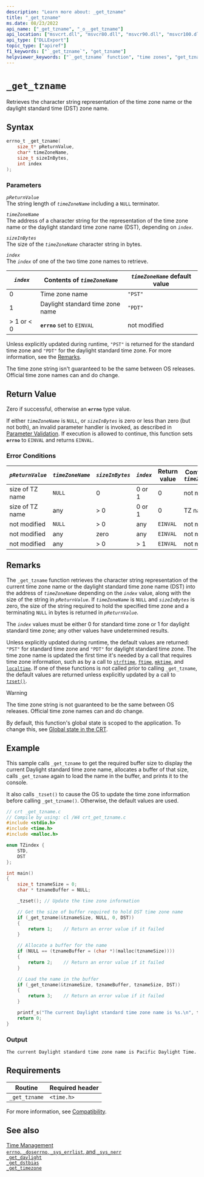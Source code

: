 ```yaml
---
description: "Learn more about: _get_tzname"
title: "_get_tzname"
ms.date: 08/23/2022
api_name: ["_get_tzname", "_o__get_tzname"]
api_location: ["msvcrt.dll", "msvcr80.dll", "msvcr90.dll", "msvcr100.dll", "msvcr100_clr0400.dll", "msvcr110.dll", "msvcr110_clr0400.dll", "msvcr120.dll", "msvcr120_clr0400.dll", "ucrtbase.dll", "api-ms-win-crt-time-l1-1-0.dll", "api-ms-win-crt-private-l1-1-0.dll"]
api_type: ["DLLExport"]
topic_type: ["apiref"]
f1_keywords: ["`_get_tzname`", "get_tzname"]
helpviewer_keywords: ["`_get_tzname` function", "time zones", "get_tzname function"]
---
```

# `_get_tzname`

Retrieves the character string representation of the time zone name or the daylight standard time (DST) zone name.

## Syntax

```C
errno_t _get_tzname(
    size_t* pReturnValue,
    char* timeZoneName,
    size_t sizeInBytes,
    int index
);
```

### Parameters

*`pReturnValue`*\
The string length of *`timeZoneName`* including a `NULL` terminator.

*`timeZoneName`*\
The address of a character string for the representation of the time zone name or the daylight standard time zone name (DST), depending on *`index`*.

*`sizeInBytes`*\
The size of the *`timeZoneName`* character string in bytes.

*`index`*\
The *`index`* of one of the two time zone names to retrieve.

|*`index`*|Contents of *`timeZoneName`*|*`timeZoneName`* default value|
|-|-|-|
|0|Time zone name|`"PST"`|
|1|Daylight standard time zone name|`"PDT"`|
|> 1 or < 0|**`errno`** set to `EINVAL`|not modified|

Unless explicitly updated during runtime, `"PST"` is returned for the standard time zone and `"PDT"` for the daylight standard time zone. For more information, see the [Remarks](#remarks).

The time zone string isn't guaranteed to be the same between OS releases. Official time zone names can and do change.

## Return Value

Zero if successful, otherwise an **`errno`** type value.

If either *`timeZoneName`* is `NULL`, or *`sizeInBytes`* is zero or less than zero (but not both), an invalid parameter handler is invoked, as described in [Parameter Validation](../../c-runtime-library/parameter-validation.md). If execution is allowed to continue, this function sets **`errno`** to `EINVAL` and returns `EINVAL`.

### Error Conditions

|*`pReturnValue`*|*`timeZoneName`*|*`sizeInBytes`*|*`index`*|Return value|Contents of *`timeZoneName`*|
|--------------------|--------------------|-------------------|-------------|------------------|--------------------------------|
|size of TZ name|`NULL`|0|0 or 1|0|not modified|
|size of TZ name|any|> 0|0 or 1|0|TZ name|
|not modified|`NULL`|> 0|any|`EINVAL`|not modified|
|not modified|any|zero|any|`EINVAL`|not modified|
|not modified|any|> 0|> 1|`EINVAL`|not modified|

## Remarks

The `_get_tzname` function retrieves the character string representation of the current time zone name or the daylight standard time zone name (DST) into the address of *`timeZoneName`* depending on the *`index`* value, along with the size of the string in *`pReturnValue`*. If *`timeZoneName`* is `NULL` and *`sizeInBytes`* is zero, the size of the string required to hold the specified time zone and a terminating `NULL` in bytes is returned in *`pReturnValue`*.

The *`index`* values must be either 0 for standard time zone or 1 for daylight standard time zone; any other values have undetermined results.

Unless explicitly updated during runtime, the default values are returned: `"PST"` for standard time zone and `"PDT"` for daylight standard time zone. The time zone name is updated the first time it's needed by a call that requires time zone information, such as by a call to [`strftime`](strftime-wcsftime-strftime-l-wcsftime-l.md), [`ftime`](ftime-ftime32-ftime64.md), [`mktime`](mktime-mktime32-mktime64.md), and [`localtime`](localtime-localtime32-localtime64.md). If one of these functions is not called prior to calling `_get_tzname`, the default values are returned unless explicitly updated by a call to [`tzset()`](tzset.md).

> [!WARNING]
> The time zone string is not guaranteed to be the same between OS releases. Official time zone names can and do change.

By default, this function's global state is scoped to the application. To change this, see [Global state in the CRT](../global-state.md).

## Example

This sample calls `_get_tzname` to get the required buffer size to display the current Daylight standard time zone name, allocates a buffer of that size, calls `_get_tzname` again to load the name in the buffer, and prints it to the console.

It also calls `_tzset()` to cause the OS to update the time zone information before calling `_get_tzname()`. Otherwise, the default values are used.

```C
// crt _get_tzname.c
// Compile by using: cl /W4 crt_get_tzname.c
#include <stdio.h>
#include <time.h>
#include <malloc.h>

enum TZindex {
    STD,
    DST
};

int main()
{
    size_t tznameSize = 0;
    char * tznameBuffer = NULL;

    _tzset(); // Update the time zone information

    // Get the size of buffer required to hold DST time zone name
    if (_get_tzname(&tznameSize, NULL, 0, DST))
    {
        return 1;    // Return an error value if it failed
    }

    // Allocate a buffer for the name
    if (NULL == (tznameBuffer = (char *)(malloc(tznameSize))))
    {
        return 2;    // Return an error value if it failed
    }

    // Load the name in the buffer
    if (_get_tzname(&tznameSize, tznameBuffer, tznameSize, DST))
    {
        return 3;    // Return an error value if it failed
    }

    printf_s("The current Daylight standard time zone name is %s.\n", tznameBuffer);
    return 0;
}
```

### Output

```Output
The current Daylight standard time zone name is Pacific Daylight Time.
```

## Requirements

|Routine|Required header|
|-------------|---------------------|
|`_get_tzname`|`<time.h>`|

For more information, see [Compatibility](../../c-runtime-library/compatibility.md).

## See also

[Time Management](../../c-runtime-library/time-management.md)\
[`errno`, `_doserrno`, `_sys_errlist`, and `_sys_nerr`](../../c-runtime-library/errno-doserrno-sys-errlist-and-sys-nerr.md)\
[`_get_daylight`](get-daylight.md)\
[`_get_dstbias`](get-dstbias.md)\
[`_get_timezone`](get-timezone.md)

